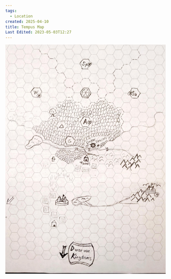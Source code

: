 ```yaml
---
tags:
  - Location
created: 2025-04-10
title: Tempus Map
Last Edited: 2023-05-03T12:27
---
```


![tempus-map.jpg](/images/tempus-map.jpg)